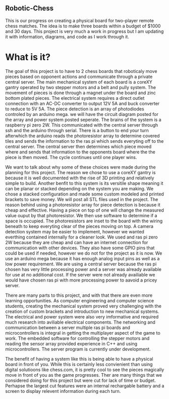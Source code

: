 ## Robotic-Chess
This is our progress on creating a physical board for two-player remote chess matches.
The idea is to make three boards within a budget of $1000 and 30 days.
This project is very much a work in progress but I am updating it with information, diagrams, and code as I work through it.

# What is it?
The goal of this project is to have to 2 chess boards that roboticaly move pieces based on opponent actions and communicate through a private central server.
The main mechanical system of each board is a coreXY gantry operated by two stepper motors and a belt and pully system.
The movement of pieces is done through a magnet under the board and zinc bottom plated pieces.
The electrical system requires a direct outlet connection with an AC-DC converter to output 12V 5A and buck converter to reduce to 5V 5A.
The piece detection is an array of photodiodes controled by an arduino mega. we will have the circuit diagram posted for the array and power system posted seperate.
The brains of the system is a raspberry pi zero 2W. This communicated with the central server through ssh and the arduino through serial.
There is a button to end your turn afterwhich the arduino reads the photoresistor array to determine covered tiles and sends the information to the ras pi which sends everyting off to the central server.
The central server then determines which piece moved where and sends that information to the opponents board where the the piece is then moved.
The cycle continues until one player wins.

We want to talk about why some of these choices were made during the planning for this project.
The reason we chose to use a coreXY gantry is because it is well documented with the rise of 3D printing and relatively simple to build.
Another benfit to this system is its versitile shape meaning it can be planar or stacked depending on the system you are making.
We chose a stacked configuration and made some custom modeled and printed brackets to save money. We will post all STL files used in the project.
The reason behind using a photoresistor array for piece detection is because it cheap and effective. Having a piece on top of one will change the measured value ouput by that photoresistor.
We then use software to determine if a space is occupied.
The photoresistors are inset to the board with the wiring beneath to keep everyting clear of the pieces moving on top.
A camera detection system may be easier to implement, however we wanted everthing contained internally for a cleaner look.
We used and ras pi zero 2W because they are cheap and can have an internet connection for communication with other devices.
They also have some GPIO pins that could be used if needed, however we do not for the project as it is now.
We use an arduino mega because it has enough analog input pins as well as a low power requirement.
We are using a central server because the ras pi chosen has very little processing power and a server was already available for use at no additional cost.
If the server were not already availiable we would have chosen ras pi with more processing power to aavoid a pricey server.

There are many parts to this project, and with that there are even more learning opportunities.
As computer engineering and computer science students, creating the mechanical system proved very challenging with the creation of custom brackets and introduction to new mechanical systems.
The electrical and power system were also very imformative and required much research into aviliable electrical components.
The networking and communication between a server multiple ras pi boards and microcontrollers is integral in getting the multiplayer aspect of the game to work.
The embedded software for controlling the stepper motors and reading the sensor array provided experience in C++ and using microcontrollers.
The server program is currently under development.

The benefit of having a system like this is being able to have a physical board in front of you.
While this is certainly less convienient than using digital solutioons like chess.com, it is pretty cool to see the pieces magically move in front of you as the game progresses.
Ther are many things that we considered doing for this project but were cut for lack of time or budget.
Perhapse the largest cut features were an internal rechargable battery and a screen to display relevent information during each turn.

